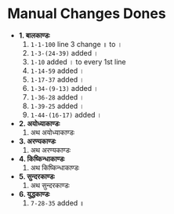 # Manual Changes Dones

- **1. बालकाण्डः**
  1. `1-1-100` line 3 change ॥ to ।
  1. `1-3-(24-39)` added ।
  1. `1-10` added । to every 1st line
  1. `1-14-59` added ।
  1. `1-17-37` added ।
  1. `1-34-(9-13)` added ।
  1. `1-36-28` added ।
  1. `1-39-25` added ।
  1. `1-44-(16-17)` added ।
- **2. अयोध्याकाण्डः**
  1. अथ अयोध्याकाण्डः
- **3. अरण्यकाण्डः**
  1. अथ अरण्यकाण्डः
- **4. किष्किन्धाकाण्डः**
  1. अथ किष्किन्धाकाण्डः
- **5. सुन्दरकाण्डः**
  1. अथ सुन्दरकाण्डः
- **6. युद्धकाण्डः**
  1. `7-28-35` added ॥
